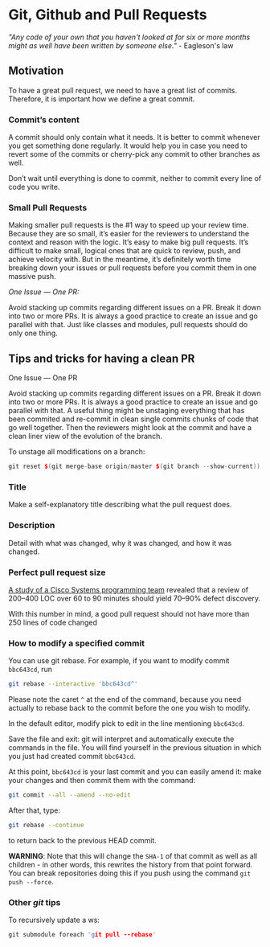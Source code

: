 # **Git, Github and Pull Requests**

_"Any code of your own that you haven't looked at for six or more months might as well have been written by someone else."_ - Eagleson's law

## **Motivation**

To have a great pull request, we need to have a great list of commits. Therefore, it is important how we define a great commit.

### **Commit’s content**

A commit should only contain what it needs. It is better to commit whenever you get something done regularly. It would help you in case you need to revert some of the commits or cherry-pick any commit to other branches as well.

Don’t wait until everything is done to commit, neither to commit every line of code you write.

### **Small Pull Requests**

Making smaller pull requests is the #1 way to speed up your review time. Because they are so small, it’s easier for the reviewers to understand the context and reason with the logic. It’s easy to make big pull requests. It’s difficult to make small, logical ones that are quick to review, push, and achieve velocity with. But in the meantime, it’s definitely worth time breaking down your issues or pull requests before you commit them in one massive push.

*One Issue — One PR:*

Avoid stacking up commits regarding different issues on a PR. Break it down into two or more PRs. It is always a good practice to create an issue and go parallel with that. Just like classes and modules, pull requests should do only one thing.

## **Tips and tricks for having a clean PR**

One Issue — One PR

Avoid stacking up commits regarding different issues on a PR. Break it down into two or more PRs. It is always a good practice to create an issue and go parallel with that. A useful thing might be unstaging everything that has been commited and re-commit in clean single commits chunks of code that go well together. Then the reviewers might look at the commit and have a clean liner view of the evolution of the branch.

To unstage all modifications on a branch:

```cpp
git reset $(git merge-base origin/master $(git branch --show-current))
```

### **Title**

Make a self-explanatory title describing what the pull request does.

### **Description**

Detail with what was changed, why it was changed, and how it was changed.

### **Perfect pull request size**

[A study of a Cisco Systems programming team](https://smartbear.com/learn/code-review/best-practices-for-peer-code-review/) revealed that a review of 200–400 LOC over 60 to 90 minutes should yield 70–90% defect discovery.

With this number in mind, a good pull request should not have more than 250 lines of code changed

### **How to modify a specified commit**

You can use git rebase. For example, if you want to modify commit `bbc643cd`, run

```bash
git rebase --interactive 'bbc643cd^'
```

Please note the caret `^` at the end of the command, because you need actually to rebase back to the commit before the one you wish to modify.

In the default editor, modify pick to edit in the line mentioning `bbc643cd`.

Save the file and exit: git will interpret and automatically execute the commands in the file. You will find yourself in the previous situation in which you just had created commit `bbc643cd`.

At this point, `bbc643cd` is your last commit and you can easily amend it: make your changes and then commit them with the command:

```bash
git commit --all --amend --no-edit
```

After that, type:

```bash
git rebase --continue
```

to return back to the previous HEAD commit.

**WARNING**: Note that this will change the `SHA-1` of that commit as well as all children - in other words, this rewrites the history from that point forward. You can break repositories doing this if you push using the command `git push --force`.

### **Other _git_ tips**

To recursively update a ws:

```cpp
git submodule foreach 'git pull --rebase'
```
